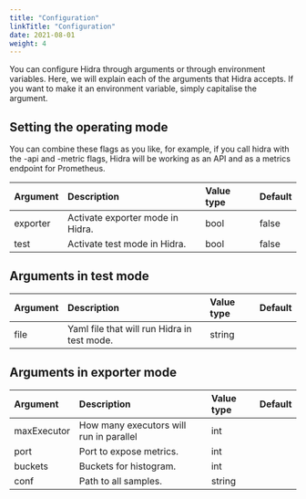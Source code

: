 ```yaml
---
title: "Configuration"
linkTitle: "Configuration"
date: 2021-08-01
weight: 4
---
```

You can configure Hidra through arguments or through environment variables. Here, we will explain each of the arguments that Hidra accepts. If you want to make it an environment variable, simply capitalise the argument.

## Setting the operating mode
You can combine these flags as you like, for example, if you call hidra with the -api and -metric flags, Hidra will be working as an API and as a metrics endpoint for Prometheus.

| Argument | Description    | Value type | Default |
|:----------|:-------------|:------------| -------- |
| exporter      | Activate exporter mode in Hidra. | bool | false |
| test     | Activate test mode in Hidra. | bool | false |

## Arguments in test mode
| Argument | Description    | Value type | Default |
|:----------|:-------------|:------------|---------|
| file      | Yaml file that will run Hidra in test mode. | string | |

## Arguments in exporter mode
| Argument | Description    | Value type | Default |
|:----------|:-------------|:------------|---------|
| maxExecutor      | How many executors will run in parallel | int | |
| port      | Port to expose metrics. | int | |
| buckets     | Buckets for histogram. | int | |
| conf | Path to all samples. | string | |